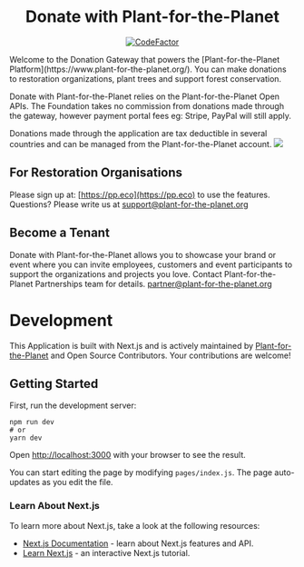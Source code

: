 <h1 align="center"> Donate with Plant-for-the-Planet</h1>
<p align="center">
<a href="https://www.codefactor.io/repository/github/plant-for-the-planet-org/planet-donations"><img src="https://www.codefactor.io/repository/github/plant-for-the-planet-org/planet-donations/badge" alt="CodeFactor" /></a>
</p>
Welcome to the Donation Gateway that powers the [Plant-for-the-Planet Platform](https://www.plant-for-the-planet.org/). You can make donations to restoration organizations, plant trees and support forest conservation.

Donate with Plant-for-the-Planet relies on the Plant-for-the-Planet Open APIs. The Foundation takes no commission from donations made through the gateway, however payment portal fees eg: Stripe, PayPal will still apply.

Donations made through the application are tax deductible in several countries and can be managed from the Plant-for-the-Planet account.
<img src="https://s.wordpress.com/mshots/v1/https%3A%2F%2Fdonate.plant-for-the-planet.org%2F?w=4400&h=1540.jpg">
## For Restoration Organisations

Please sign up at: [https://pp.eco](https://pp.eco) to use the features. Questions? Please write us at support@plant-for-the-planet.org

## Become a Tenant

Donate with Plant-for-the-Planet allows you to showcase your brand or event where you can invite employees, customers and event participants to support the organizations and projects you love. 
Contact Plant-for-the-Planet Partnerships team for details. partner@plant-for-the-planet.org 

# Development

This Application is built with Next.js and is actively maintained by [Plant-for-the-Planet](https://www.plant-for-the-planet.org/) and Open Source Contributors.
Your contributions are welcome!

## Getting Started

First, run the development server:

```
npm run dev
# or
yarn dev

```

Open [http://localhost:3000](http://localhost:3000/) with your browser to see the result.

You can start editing the page by modifying `pages/index.js`. The page auto-updates as you edit the file.

### Learn About Next.js

To learn more about Next.js, take a look at the following resources:

- [Next.js Documentation](https://nextjs.org/docs) - learn about Next.js features and API.
- [Learn Next.js](https://nextjs.org/learn) - an interactive Next.js tutorial.
